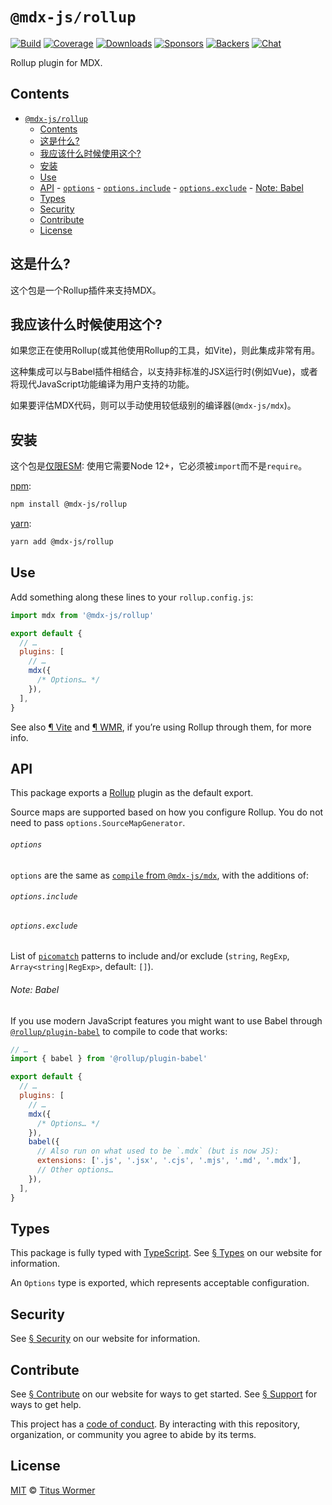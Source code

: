 # `@mdx-js/rollup`

[![Build][build-badge]][build]
[![Coverage][coverage-badge]][coverage]
[![Downloads][downloads-badge]][downloads]
[![Sponsors][sponsors-badge]][collective]
[![Backers][backers-badge]][collective]
[![Chat][chat-badge]][chat]

Rollup plugin for MDX.

<!-- more -->

## Contents

- [`@mdx-js/rollup`](#mdx-jsrollup)
  - [Contents](#contents)
  - [这是什么?](#这是什么)
  - [我应该什么时候使用这个?](#我应该什么时候使用这个)
  - [安装](#安装)
  - [Use](#use)
  - [API](#api) - [`options`](#options) - [`options.include`](#optionsinclude) - [`options.exclude`](#optionsexclude) - [Note: Babel](#note-babel)
  - [Types](#types)
  - [Security](#security)
  - [Contribute](#contribute)
  - [License](#license)

## 这是什么?

这个包是一个Rollup插件来支持MDX。

## 我应该什么时候使用这个?

如果您正在使用Rollup(或其他使用Rollup的工具，如Vite)，则此集成非常有用。

这种集成可以与Babel插件相结合，以支持非标准的JSX运行时(例如Vue)，或者将现代JavaScript功能编译为用户支持的功能。

如果要评估MDX代码，则可以手动使用较低级别的编译器(`@mdx-js/mdx`)。

## 安装

这个包是[仅限ESM][ESM]: 使用它需要Node 12+，它必须被`import`而不是`require`。

[npm][]:

```sh
npm install @mdx-js/rollup
```

[yarn][]:

```sh
yarn add @mdx-js/rollup
```

## Use

Add something along these lines to your `rollup.config.js`:

```js
import mdx from '@mdx-js/rollup'

export default {
  // …
  plugins: [
    // …
    mdx({
      /* Options… */
    }),
  ],
}
```

See also [¶ Vite][vite] and [¶ WMR][wmr], if you’re using Rollup through them,
for more info.

## API

This package exports a [Rollup][] plugin as the default export.

Source maps are supported based on how you configure Rollup.
You do not need to pass `options.SourceMapGenerator`.

###### `options`

`options` are the same as [`compile` from `@mdx-js/mdx`][options], with the
additions of:

###### `options.include`

###### `options.exclude`

List of [`picomatch`][pico] patterns to include and/or exclude
(`string`, `RegExp`, `Array<string|RegExp>`, default: `[]`).

###### Note: Babel

If you use modern JavaScript features you might want to use Babel through
[`@rollup/plugin-babel`][rollup-plugin-babel] to compile to code that works:

```js
// …
import { babel } from '@rollup/plugin-babel'

export default {
  // …
  plugins: [
    // …
    mdx({
      /* Options… */
    }),
    babel({
      // Also run on what used to be `.mdx` (but is now JS):
      extensions: ['.js', '.jsx', '.cjs', '.mjs', '.md', '.mdx'],
      // Other options…
    }),
  ],
}
```

## Types

This package is fully typed with [TypeScript][].
See [§ Types][types] on our website for information.

An `Options` type is exported, which represents acceptable configuration.

## Security

See [§ Security][security] on our website for information.

## Contribute

See [§ Contribute][contribute] on our website for ways to get started.
See [§ Support][support] for ways to get help.

This project has a [code of conduct][coc].
By interacting with this repository, organization, or community you agree to
abide by its terms.

## License

[MIT][] © [Titus Wormer][author]

[build-badge]: https://github.com/mdx-js/mdx/workflows/main/badge.svg
[build]: https://github.com/mdx-js/mdx/actions
[coverage-badge]: https://img.shields.io/codecov/c/github/mdx-js/mdx/main.svg
[coverage]: https://codecov.io/github/mdx-js/mdx
[downloads-badge]: https://img.shields.io/npm/dm/@mdx-js/rollup.svg
[downloads]: https://www.npmjs.com/package/@mdx-js/rollup
[sponsors-badge]: https://opencollective.com/unified/sponsors/badge.svg
[backers-badge]: https://opencollective.com/unified/backers/badge.svg
[collective]: https://opencollective.com/unified
[chat-badge]: https://img.shields.io/badge/chat-discussions-success.svg
[chat]: https://github.com/mdx-js/mdx/discussions
[npm]: https://docs.npmjs.com/cli/install
[yarn]: https://classic.yarnpkg.com/docs/cli/add/
[contribute]: https://mdxjs.com/community/contribute/
[support]: https://mdxjs.com/community/support/
[coc]: https://github.com/mdx-js/.github/blob/main/code-of-conduct.md
[mit]: https://github.com/mdx-js/mdx/blob/main/packages/rollup/license
[author]: https://wooorm.com
[pico]: https://github.com/micromatch/picomatch#globbing-features
[rollup]: https://rollupjs.org
[rollup-plugin-babel]: https://github.com/rollup/plugins/tree/HEAD/packages/babel
[esm]: https://gist.github.com/sindresorhus/a39789f98801d908bbc7ff3ecc99d99c
[security]: https://mdxjs.com/getting-started/#security
[types]: https://mdxjs.com/getting-started/#types
[options]: https://mdxjs.com/packages/mdx/#compilefile-options
[typescript]: https://www.typescriptlang.org
[vite]: https://mdxjs.com/getting-started/#vite
[wmr]: https://mdxjs.com/getting-started/#wmr
